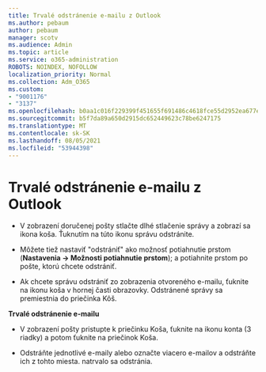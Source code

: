 ```yaml
---
title: Trvalé odstránenie e-mailu z Outlook
ms.author: pebaum
author: pebaum
manager: scotv
ms.audience: Admin
ms.topic: article
ms.service: o365-administration
ROBOTS: NOINDEX, NOFOLLOW
localization_priority: Normal
ms.collection: Adm_O365
ms.custom:
- "9001176"
- "3137"
ms.openlocfilehash: b0aa1c016f229399f451655f691486c4618fce55d2952ea677edb902349dd270
ms.sourcegitcommit: b5f7da89a650d2915dc652449623c78be6247175
ms.translationtype: MT
ms.contentlocale: sk-SK
ms.lasthandoff: 08/05/2021
ms.locfileid: "53944398"
---
```

# <a name="permanently-delete-an-email-in-outlook"></a>Trvalé odstránenie e-mailu z Outlook

- V zobrazení doručenej pošty stlačte dlhé stlačenie správy a zobrazí sa ikona koša. Ťuknutím na túto ikonu správu odstránite.

- Môžete tiež nastaviť "odstrániť" ako možnosť potiahnutie prstom (**Nastavenia -> Možnosti potiahnutie prstom**); a potiahnite prstom po pošte, ktorú chcete odstrániť. 

- Ak chcete správu odstrániť zo zobrazenia otvoreného e-mailu, ťuknite na ikonu koša v hornej časti obrazovky. Odstránené správy sa premiestnia do priečinka Kôš. 

**Trvalé odstránenie e-mailu**

- V zobrazení pošty pristupte k priečinku Koša, ťuknite na ikonu konta (3 riadky) a potom ťuknite na priečinok Koša.

- Odstráňte jednotlivé e-maily alebo označte viacero e-mailov a odstráňte ich z tohto miesta. natrvalo sa odstránia.